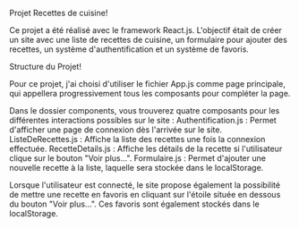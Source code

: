Projet Recettes de cuisine!

Ce projet a été réalisé avec le framework React.js. L'objectif était de créer un site avec une liste de recettes de cuisine, un formulaire pour ajouter des recettes, un système d'authentification et un système de favoris.

Structure du Projet!

Pour ce projet, j'ai choisi d'utiliser le fichier App.js comme page principale, qui appellera progressivement tous les composants pour compléter la page.

Dans le dossier components, vous trouverez quatre composants pour les différentes interactions possibles sur le site :
Authentification.js : Permet d'afficher une page de connexion dès l'arrivée sur le site.
ListeDeRecettes.js : Affiche la liste des recettes une fois la connexion effectuée.
RecetteDetails.js : Affiche les détails de la recette si l'utilisateur clique sur le bouton "Voir plus...".
Formulaire.js : Permet d'ajouter une nouvelle recette à la liste, laquelle sera stockée dans le localStorage.

Lorsque l'utilisateur est connecté, le site propose également la possibilité de mettre une recette en favoris en cliquant sur l'étoile située en dessous du bouton "Voir plus...". Ces favoris sont également stockés dans le localStorage.

